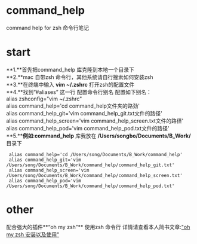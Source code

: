 # command_help
command help for zsh  命令行笔记

# start
 
 **1.**首先把command_help 库克隆到本地一个目录下  
 **2.**mac 自带zsh 命令行，其他系统请自行搜索如何安装zsh  
 **3.**在终端中输入 **vim ~/.zshrc** 打开zsh的配置文件  
 **4.**找到“#aliases” 这一行 配置命令行别名 配置如下别名：  
     alias zshconfig="vim  ~/.zshrc"  
     alias command_help='cd command_help文件夹的路劲'           
     alias command_help_git='vim command_help_git.txt文件的路径'  
     alias command_help_screen='vim command_help_screen.txt文件的路径'  
     alias command_help_pod='vim command_help_pod.txt文件的路径'  
 **5.****例如**:**command_help** 库我放在 **/Users/songbo/Documents/B_Work/** 目录下           

     alias command_help='cd /Users/song/Documents/B_Work/command_help'           
     alias command_help_git='vim /Users/song/Documents/B_Work/command_help/command_help_git.txt'  
     alias command_help_screen='vim /Users/song/Documents/B_Work/command_help/command_help_screen.txt'  
     alias command_help_pod='vim /Users/song/Documents/B_Work/command_help/command_help_pod.txt'  


# other
   
  配合强大的插件**“oh my zsh”** 使用zsh 命令行
  详情请查看本人简书文章:["oh my zsh 安装以及使用"](http://www.jianshu.com/p/563dc1da2199)
    

